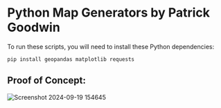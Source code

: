 # Python Map Generators by Patrick Goodwin
To run these scripts, you will need to install these Python dependencies:

```
pip install geopandas matplotlib requests
```
## Proof of Concept:
![Screenshot 2024-09-19 154645](https://github.com/user-attachments/assets/ee8db45a-6aea-4994-abe2-742a549cfed1)

